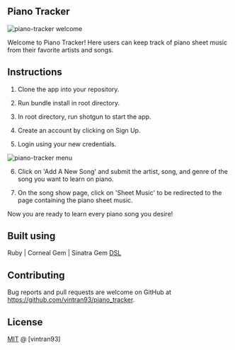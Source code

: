 ## Piano Tracker

![piano-tracker welcome](https://user-images.githubusercontent.com/78582898/187096120-9c23d44a-594d-4119-93d5-f36e741a1cee.PNG)

Welcome to Piano Tracker! Here users can keep track of piano sheet music from their favorite artists and songs. 

## Instructions

1. Clone the app into your repository.

2. Run bundle install in root directory.

3. In root directory, run shotgun to start the app.

4. Create an account by clicking on Sign Up.

5. Login using your new credentials.

![piano-tracker menu](https://user-images.githubusercontent.com/78582898/187095940-1209597b-0b8f-4441-a186-66ff05f9dd02.PNG)

6. Click on 'Add A New Song' and submit the artist, song, and genre of the song you want to learn on piano.

7. On the song show page, click on 'Sheet Music' to be redirected to the page containing the piano sheet music.

Now you are ready to learn every piano song you desire!

## Built using

Ruby | Corneal Gem | Sinatra Gem [DSL](https://en.wikipedia.org/wiki/Domain-specific_language)

## Contributing

Bug reports and pull requests are welcome on GitHub at https://github.com/vintran93/piano_tracker.

## License

[MIT](https://opensource.org/licenses/MIT) @ [vintran93]
